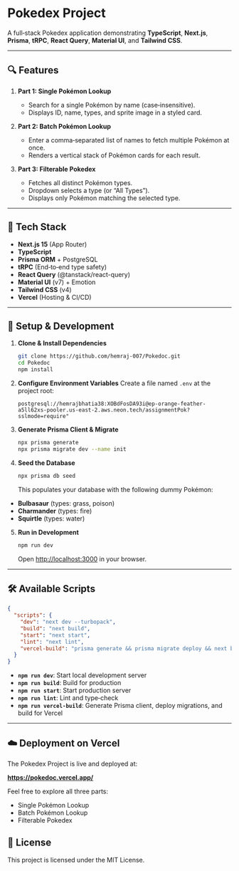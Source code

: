 # Pokedex Project

A full‑stack Pokedex application demonstrating **TypeScript**, **Next.js**, **Prisma**, **tRPC**, **React Query**, **Material UI**, and **Tailwind CSS**.

---

## 🔍 Features

1. **Part 1: Single Pokémon Lookup**
   - Search for a single Pokémon by name (case‑insensitive).
   - Displays ID, name, types, and sprite image in a styled card.

2. **Part 2: Batch Pokémon Lookup**
   - Enter a comma‑separated list of names to fetch multiple Pokémon at once.
   - Renders a vertical stack of Pokémon cards for each result.

3. **Part 3: Filterable Pokedex**
   - Fetches all distinct Pokémon types.
   - Dropdown selects a type (or “All Types”).
   - Displays only Pokémon matching the selected type.

---

## 🚀 Tech Stack

- **Next.js 15** (App Router)
- **TypeScript**
- **Prisma ORM** + PostgreSQL
- **tRPC** (End‑to‑end type safety)
- **React Query** (@tanstack/react-query)
- **Material UI** (v7) + Emotion
- **Tailwind CSS** (v4)
- **Vercel** (Hosting & CI/CD)

---

## 🔧 Setup & Development

1. **Clone & Install Dependencies**
   ```bash
   git clone https://github.com/hemraj-007/Pokedoc.git
   cd Pokedoc
   npm install
   ```

2. **Configure Environment Variables**
   Create a file named `.env` at the project root:
   ```env
   postgresql://hemrajbhatia38:XOBdFosDA93i@ep-orange-feather-a5ll62xs-pooler.us-east-2.aws.neon.tech/assignmentPok?sslmode=require"
   ```

3. **Generate Prisma Client & Migrate**
   ```bash
   npx prisma generate
   npx prisma migrate dev --name init
   ```

4. **Seed the Database**
   ```bash
   npx prisma db seed
   ```
   This populates your database with the following dummy Pokémon:
- **Bulbasaur** (types: grass, poison)
- **Charmander** (types: fire)
- **Squirtle** (types: water)

5. **Run in Development**
   ```bash
   npm run dev
   ```
   Open [http://localhost:3000](http://localhost:3000) in your browser.

---

## 🛠️ Available Scripts

```json
{
  "scripts": {
    "dev": "next dev --turbopack",
    "build": "next build",
    "start": "next start",
    "lint": "next lint",
    "vercel-build": "prisma generate && prisma migrate deploy && next build"
  }
}
```

- **`npm run dev`**: Start local development server
- **`npm run build`**: Build for production
- **`npm run start`**: Start production server
- **`npm run lint`**: Lint and type‑check
- **`npm run vercel-build`**: Generate Prisma client, deploy migrations, and build for Vercel

---

## ☁️ Deployment on Vercel

The Pokedex Project is live and deployed at:

**https://pokedoc.vercel.app/**

Feel free to explore all three parts:
- Single Pokémon Lookup
- Batch Pokémon Lookup
- Filterable Pokedex


## 📄 License

This project is licensed under the MIT License.

